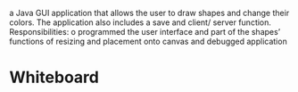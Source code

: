 
a Java GUI application that allows the user to draw shapes and change their colors. The application also includes a save and client/ server function.
Responsibilities:
o	programmed the user interface and part of the shapes’ functions of resizing and placement onto canvas and debugged application
# Whiteboard
